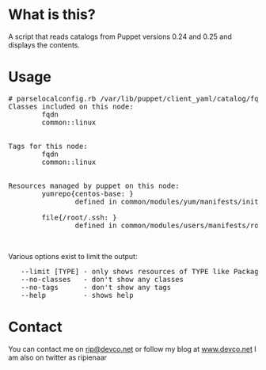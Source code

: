 What is this?
=============
A script that reads catalogs from Puppet versions 0.24 and 0.25 
and displays the contents.

Usage
=====
<pre>
# parselocalconfig.rb /var/lib/puppet/client_yaml/catalog/fqdn.yaml
Classes included on this node:
        fqdn
        common::linux
        <snip>
 
Tags for this node:
        fqdn
        common::linux
        <snip>
 
Resources managed by puppet on this node:
        yumrepo{centos-base: }
                defined in common/modules/yum/manifests/init.pp:24
 
        file{/root/.ssh: }
                defined in common/modules/users/manifests/root.pp:20
 
        <snip>
</pre>

Various options exist to limit the output:

<pre>
   --limit [TYPE] - only shows resources of TYPE like Package
   --no-classes   - don't show any classes
   --no-tags      - don't show any tags
   --help         - shows help
</pre>

Contact
=======
You can contact me on rip@devco.net or follow my blog at www.devco.net
I am also on twitter as ripienaar
